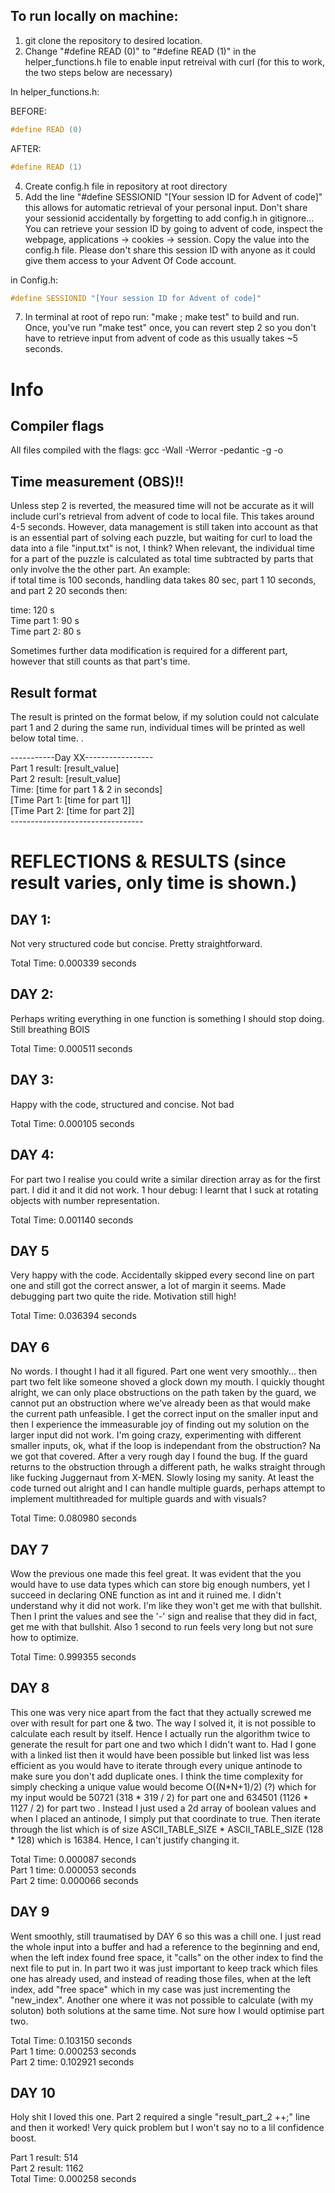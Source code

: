 ## To run locally on machine:

1. git clone the repository to desired location.
2. Change "#define READ (0)" to "#define READ (1)" in the helper_functions.h file to enable input retreival with curl (for this to work, the two steps below are necessary)


In helper_functions.h:

BEFORE:
```c
#define READ (0)
```
AFTER:
```c
#define READ (1)
```

4. Create config.h file in repository at root directory
5. Add the line "#define SESSIONID "[Your session ID for Advent of code]" this allows for automatic retrieval of your personal input. Don't share your sessionid accidentally by forgetting to add config.h in gitignore...
   You can retrieve your session ID by going to advent of code, inspect the webpage, applications -> cookies -> session. Copy the value into the config.h file. Please don't share this session ID with anyone as it could give
   them access to your Advent Of Code account.

 in Config.h:
```c
#define SESSIONID "[Your session ID for Advent of code]"
```
7. In terminal at root of repo run: "make ; make test" to build and run. Once, you've run "make test" once, you can revert step 2 so you don't have to retrieve input from advent of code as this usually takes ~5 seconds.


# Info
## Compiler flags
All files compiled with the flags: gcc -Wall -Werror -pedantic -g -o

## Time measurement (OBS)!!
Unless step 2 is reverted, the measured time will not be accurate as it will include curl's retrieval from advent of code to local file. This takes around 4-5 seconds. However, data management is still taken into account as that is an essential part of solving each puzzle, but waiting for curl to load the data into a file "input.txt" is not, I think?
When relevant, the individual time for a part of the puzzle is calculated as total time subtracted by parts that only involve the the other part. An example:  
if total time is 100 seconds, handling data takes 80 sec, part 1 10 seconds, and part 2 20 seconds then:  
  
time: 120 s  
Time part 1: 90 s  
Time part 2: 80 s  
  
Sometimes further data modification is required for a different part, however that still counts as that part's time.

## Result format
The result is printed on the format below, if my solution could not calculate part 1 and 2 during the same run, individual times will be printed as well below total time. .  

\-----------Day XX-----------------  
Part 1 result: [result_value]  
Part 2 result: [result_value]  
Time: [time for part 1 & 2 in seconds]  
[Time Part 1: [time for part 1]]  
[Time Part 2: [time for part 2]]  
\---------------------------------

# REFLECTIONS & RESULTS (since result varies, only time is shown.)

## DAY 1:
Not very structured code but concise. Pretty straightforward.  
  
Total Time:     0.000339 seconds  

## DAY 2:
Perhaps writing everything in one function is something I should stop doing. Still breathing BOIS  
    
Total Time:     0.000511 seconds

## DAY 3:
Happy with the code, structured and concise. Not bad  
  
Total Time:     0.000105 seconds

## DAY 4:
For part two I realise you could write a similar direction array as for the first part. I did it and it did not work.
1 hour debug: I learnt that I suck at rotating objects with number representation.   
  
Total Time:     0.001140 seconds  

## DAY 5
Very happy with the code. Accidentally skipped every second line on part one and still got the correct answer, a lot of margin it seems. Made debugging part two
quite the ride. Motivation still high!  
  
Total Time:     0.036394 seconds


## DAY 6
No words. I thought I had it all figured. Part one went very smoothly... then part two felt like someone shoved a glock down my mouth. I quickly thought alright,
we can only place obstructions on the path taken by the guard, we cannot put an obstruction where we've already been as that would make the current path unfeasible. I get the correct input
on the smaller input and then I experience the immeasurable joy of finding out my solution on the larger input did not work. I'm going crazy,  experimenting with different smaller inputs, ok, what if
the loop is independant from the obstruction? Na we got that covered. After a very rough day I found the bug. If the guard returns to the obstruction through a different path, he walks straight through like fucking
Juggernaut from X-MEN. Slowly losing my sanity. At least the code turned out alright and I can handle multiple guards, perhaps attempt to implement multithreaded for multiple guards and with visuals?  

Total Time:     0.080980 seconds

## DAY 7
Wow the previous one made this feel great. It was evident that the you would have to use data types which can store big enough numbers, yet I succeed in declaring ONE function as int and it ruined me. I didn't understand why it did not work. I'm
like they won't get me with that bullshit. Then I print the values and see the '-' sign and realise that they did in fact, get me with that bullshit. Also 1 second to run feels very long but not sure how to optimize.  
  
Total Time:     0.999355 seconds

## DAY 8
This one was very nice apart from the fact that they actually screwed me over with result for part one & two. The way I solved it, it is not possible to calculate each result by itself. Hence I actually run the algorithm
twice to generate the result for part one and two which I didn't want to. Had I gone with a linked list then it would have been possible but linked list was less efficient as you would have to iterate through every unique antinode to make sure you don't add duplicate ones. I think the time complexity for simply checking a unique value would become O((N*N+1)/2) (?) which for my input would be 50721  (318 \* 319 / 2)  for part one and 634501  (1126 \* 1127 / 2) for part two . Instead I just used a 2d array of boolean values and when I placed an antinode, I simply put that coordinate to true. Then iterate through the list which is of size ASCII_TABLE_SIZE * ASCII_TABLE_SIZE  (128 \* 128)  which is 16384. Hence, I can't justify changing it. 
  
Total Time:     0.000087 seconds  
Part 1 time:    0.000053 seconds  
Part 2 time:    0.000066 seconds  

## DAY 9
Went smoothly, still traumatised by DAY 6 so this was a chill one. I just read the whole input into a buffer and had a reference to the beginning and end, when the left index found free space, it "calls" on the other index to find the next file to put in. In part two it was just important to keep track which files one has already used, and instead of reading those files, when at the left index, add "free space" which in my case was just incrementing the "new_index". Another one where it was not possible to calculate (with my soluton) both solutions at the same time. Not sure how I would optimise part two.


Total Time:     0.103150 seconds  
Part 1 time:    0.000253 seconds  
Part 2 time:    0.102921 seconds  


## DAY 10  
Holy shit I loved this one. Part 2 required a single "result_part_2 ++;" line and then it worked! Very quick problem but I won't say no to a lil confidence boost.  
  
Part 1 result:  514  
Part 2 result:  1162  
Total Time:     0.000258 seconds  
